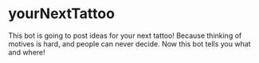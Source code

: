 # yourNextTattoo
This bot is going to post ideas for your next tattoo! Because thinking of motives is hard, and people can never decide. Now this bot tells you what and where!
